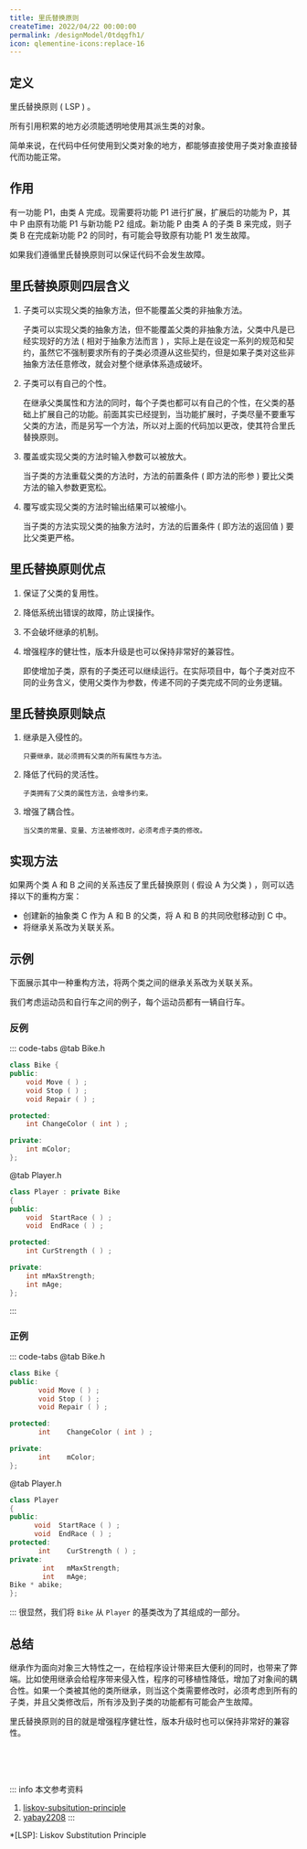 ```yaml
---
title: 里氏替换原则
createTime: 2022/04/22 00:00:00
permalink: /designModel/0tdqgfh1/
icon: qlementine-icons:replace-16
---
```

## 定义
里氏替换原则 ( LSP ) 。

所有引用积累的地方必须能透明地使用其派生类的对象。

简单来说，在代码中任何使用到父类对象的地方，都能够直接使用子类对象直接替代而功能正常。

## 作用
有一功能 P1，由类 A 完成。现需要将功能 P1 进行扩展，扩展后的功能为 P，其中 P 由原有功能 P1 与新功能 P2 组成。新功能 P 由类 A 的子类 B 来完成，则子类 B 在完成新功能 P2 的同时，有可能会导致原有功能 P1 发生故障。

如果我们遵循里氏替换原则可以保证代码不会发生故障。

## 里氏替换原则四层含义
1.  子类可以实现父类的抽象方法，但不能覆盖父类的非抽象方法。

    子类可以实现父类的抽象方法，但不能覆盖父类的非抽象方法，父类中凡是已经实现好的方法 ( 相对于抽象方法而言 ) ，实际上是在设定一系列的规范和契约，虽然它不强制要求所有的子类必须遵从这些契约，但是如果子类对这些非抽象方法任意修改，就会对整个继承体系造成破坏。

2.  子类可以有自己的个性。

    在继承父类属性和方法的同时，每个子类也都可以有自己的个性，在父类的基础上扩展自己的功能。前面其实已经提到，当功能扩展时，子类尽量不要重写父类的方法，而是另写一个方法，所以对上面的代码加以更改，使其符合里氏替换原则。

3.  覆盖或实现父类的方法时输入参数可以被放大。

    当子类的方法重载父类的方法时，方法的前置条件 ( 即方法的形参 ) 要比父类方法的输入参数更宽松。

4.  覆写或实现父类的方法时输出结果可以被缩小。

    当子类的方法实现父类的抽象方法时，方法的后置条件 ( 即方法的返回值 ) 要比父类更严格。

## 里氏替换原则优点
1.  保证了父类的复用性。
2.  降低系统出错误的故障，防止误操作。
3.  不会破坏继承的机制。
4.  增强程序的健壮性，版本升级是也可以保持非常好的兼容性。

    即使增加子类，原有的子类还可以继续运行。在实际项目中，每个子类对应不同的业务含义，使用父类作为参数，传递不同的子类完成不同的业务逻辑。

## 里氏替换原则缺点
1.  继承是入侵性的。

        只要继承，就必须拥有父类的所有属性与方法。
2.  降低了代码的灵活性。

        子类拥有了父类的属性方法，会增多约束。
3.  增强了耦合性。

        当父类的常量、变量、方法被修改时，必须考虑子类的修改。

## 实现方法
如果两个类 A 和 B 之间的关系违反了里氏替换原则 ( 假设 A 为父类 ) ，则可以选择以下的重构方案：
-   创建新的抽象类 C 作为 A 和 B 的父类，将 A 和 B 的共同欣慰移动到 C 中。
-   将继承关系改为关联关系。

## 示例
下面展示其中一种重构方法，将两个类之间的继承关系改为关联关系。

我们考虑运动员和自行车之间的例子，每个运动员都有一辆自行车。
### 反例
::: code-tabs
@tab Bike.h
``` c++
class Bike {
public:
    void Move ( ) ;
    void Stop ( ) ;
    void Repair ( ) ;

protected:
    int ChangeColor ( int ) ;

private:
    int mColor;
};
```

@tab Player.h
``` c++
class Player : private Bike
{
public:
    void  StartRace ( ) ;
    void  EndRace ( ) ;

protected:
    int CurStrength ( ) ;

private:
    int mMaxStrength;
    int mAge;
};
```
:::

### 正例
::: code-tabs
@tab Bike.h
``` c++
class Bike {
public:
       void Move ( ) ;
       void Stop ( ) ;
       void Repair ( ) ;

protected:
       int    ChangeColor ( int ) ;

private:
       int    mColor;
};
```

@tab Player.h
``` c++
class Player
{
public:
      void  StartRace ( ) ;
      void  EndRace ( ) ;
protected:
       int    CurStrength ( ) ;
private:
        int   mMaxStrength;
        int   mAge;
Bike * abike;
};
```
:::
很显然，我们将 `Bike` 从 `Player` 的基类改为了其组成的一部分。

## 总结
继承作为面向对象三大特性之一，在给程序设计带来巨大便利的同时，也带来了弊端。比如使用继承会给程序带来侵入性，程序的可移植性降低，增加了对象间的耦合性。如果一个类被其他的类所继承，则当这个类需要修改时，必须考虑到所有的子类，并且父类修改后，所有涉及到子类的功能都有可能会产生故障。

里氏替换原则的目的就是增强程序健壮性，版本升级时也可以保持非常好的兼容性。

<br /><br /><br />

::: info 本文参考资料
1.  [liskov-subsitution-principle](https://geek-docs.com/design-pattern/design-principle/liskov-substitution-principle.html)
2.  [yabay2208](https://blog.csdn.net/yabay2208/article/details/73804831)
:::

*[LSP]: Liskov Substitution Principle

